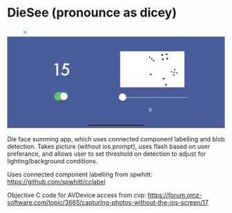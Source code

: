 # DieSee (pronounce as dicey)

![App screen image](example.PNG)

Die face summing app, which uses connected component labelling and blob detection. Takes picture (without ios prompt), uses flash based on user preferance, and allows user to set threshold on detection to adjust for lighting/background conditions. 

Uses connected component labelling from spwhitt:
https://github.com/spwhitt/cclabel

Objective C code for AVDevice access from cvp:
https://forum.omz-software.com/topic/3665/capturing-photos-without-the-ios-screen/17
